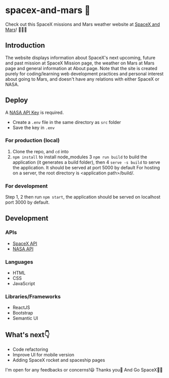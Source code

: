 # spacex-and-mars 🚀

Check out this SpaceX missions and Mars weather website at [SpaceX and Mars](https://www.spacexandmars.com)! 🚀🚀🚀

## Introduction
The website displays information about SpaceX's next upcoming, future and past mission at SpaceX Mission page, the weather on Mars at Mars page and general information at About page. Note that the site is created purely for coding/learning web development practices and personal interest about going to Mars, and doesn't have any relations with either SpaceX or NASA.

## Deploy
A [NASA API Key](https://api.nasa.gov/) is required. 
* Create a `.env` file in the same directory as `src` folder
* Save the key in `.env` 

### For production (local)
1. Clone the repo, and `cd` into
2. `npm install` to install node_modules
3 `npm run build` to build the application (it generates a build folder), then
4 `serve -s build` to serve the application. It should be served at port 5000 by default
For hosting on a server, the root directory is \<application path\>/build/.

### For development
Step 1, 2 then run `npm start`, the application should be served on localhost port 3000 by default.

## Development
### APIs
* [SpaceX API](https://github.com/r-spacex/SpaceX-API)
* [NASA API](https://api.nasa.gov/)

### Languages
* HTML
* CSS
* JavaScript

### Libraries/Frameworks
* ReactJS
* Bootstrap
* Semantic UI

## What's next👇
* Code refactoring
* Improve UI for mobile version
* Adding SpaceX rocket and spaceship pages

I'm open for any feedbacks or concerns!😃 Thanks you🙏 And Go SpaceX🚀🚀


